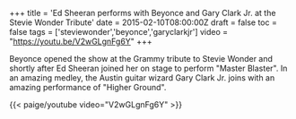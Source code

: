 +++
title = 'Ed Sheeran performs with Beyonce and Gary Clark Jr. at the Stevie Wonder Tribute'
date = 2015-02-10T08:00:00Z
draft = false
toc = false
tags = ['steviewonder','beyonce','garyclarkjr']
video = "https://youtu.be/V2wGLgnFg6Y"
+++

Beyonce opened the show at the Grammy tribute to Stevie Wonder and shortly after Ed Sheeran joined her on stage to perform "Master Blaster". In an amazing medley, the Austin guitar wizard Gary Clark Jr. joins with an amazing performance of "Higher Ground".

{{< paige/youtube video="V2wGLgnFg6Y" >}}